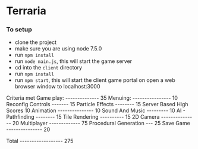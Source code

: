 # Terraria

### To setup
* clone the project
* make sure you are using node 7.5.0
* run `npm install`
* run `node main.js`, this will start the game server
* cd into the `client` directory
* run `npm install`
* run `npm start`, this will start the client game portal on open a web browser window to localhost:3000


Criteria met
Game play: -------------- 35
Menuing: ---------------- 10
Reconfig Controls ------- 15
Particle Effects -------- 15
Server Based High Scores  10
Animation --------------- 10
Sound And Music --------- 10
AI - Pathfinding -------- 15
Tile Rendering ---------- 15
2D Camera --------------- 20
Multiplayer ------------- 75
Procedural Generation --- 25
Save Game --------------- 20

Total ------------------ 275
